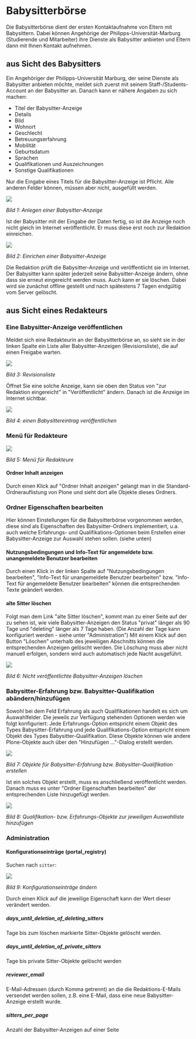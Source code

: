 # Babysitterbörse

Die Babysitterbörse dient der ersten Kontaktaufnahme von Eltern mit Babysittern. Dabei können Angehörige der Philipps-Universität-Marburg (Studierende und Mitarbeiter) ihre Dienste als Babysitter anbieten und Eltern dann mit Ihnen Kontakt aufnehmen.

## aus Sicht des Babysitters

Ein Angehöriger der Philipps-Universität Marburg, der seine Dienste als Babysitter anbieten möchte, meldet sich zuerst mit seinem Staff-/Students-Account an der Babysitter an. Danach kann er nähere Angaben zu sich machen:

- Titel der Babysitter-Anzeige
- Details
- Bild
- Wohnort
- Geschlecht
- Betreuungserfahrung
- Mobilität
- Geburtsdatum
- Sprachen
- Qualifikationen und Auszeichnungen
- Sonstige Qualifikationen

Nur die Eingabe eines Titels für die Babysitter-Anzeige ist Pflicht. Alle anderen Felder können, müssen aber nicht, ausgefüllt werden.

![](images/create-sitter.png)

_Bild 1: Anlegen einer Babysitter-Anzeige_

Ist der Babysitter mit der Eingabe der Daten fertig, so ist die Anzeige noch nicht gleich im Internet veröffentlicht. Er muss diese erst noch zur Redaktion einreichen.

![](images/submit-sitter.png)

_Bild 2: Einrichen einer Babysitter-Anzeige_

Die Redaktion prüft die Babysitter-Anzeige und veröffentlicht sie im Internet. Der Babysitter kann später jederzeit seine Babysitter-Anzeige ändern, ohne dass sie erneut eingereicht werden muss. Auch kann er sie löschen. Dabei wird sie zunächst offline gestellt und nach spätestens 7 Tagen endgültig vom Server gelöscht.

## aus Sicht eines Redakteurs

### Eine Babysitter-Anzeige veröffentlichen

Meldet sich eine Redakteurin an der Babysitterbörse an, so sieht sie in der linken Spalte ein Liste aller Babysitter-Anzeigen (Revisionsliste), die auf einen Freigabe warten.

![](images/revision-list.png)

_Bild 3: Revisionsliste_

Öffnet Sie eine solche Anzeige, kann sie oben den Status von "zur Redaktion eingereicht" in "Veröffentlicht" ändern. Danach ist die Anzeige im Internet sichtbar.

![](images/publish-sitter.png)

_Bild 4: einen Babysittereintrag veröffentlichen_

### Menü für Redakteure

![](images/manager-menu.png)

_Bild 5: Menü für Redakteure_

#### Ordner Inhalt anzeigen

Durch einen Klick auf "Ordner Inhalt anzeigen" gelangt man in die Standard-Ordnerauflistung von Plone und sieht dort alle Objekte dieses Ordners.

### Ordner Eigenschaften bearbeiten

Hier können Einstellungen für die Babysitterbörse vorgenommen werden, diese sind als Eigenschaften des Babysitter-Ordners implementiert, u.a. auch welche Erfahrungs- und Qualifikations-Optionen beim Erstellen einer Babysitter-Anzeige zur Auswahl stehen sollen. (siehe unten)

#### Nutzungsbedingungen und Info-Text für angemeldete bzw. unangemeldete Benutzer bearbeiten

Durch einen Klick in der linken Spalte auf "Nutzungsbedingungen bearbeiten", "Info-Text für unangemeldete Benutzer bearbeiten" bzw. "Info-Text für angemeldete Benutzer bearbeiten" können die entsprechenden Texte geändert werden.

#### alte Sitter löschen

Folgt man dem Link "alte Sitter löschen", kommt man zu einer Seite auf der zu sehen ist, wie viele Babysitter-Anzeigen den Status "privat" länger als 90 Tage und "deleting" länger als 7 Tage haben. (Die Anzahl der Tage kann konfiguriert werden - siehe unter "Administration") Mit einem Klick auf den Button "Löschen" unterhalb des jeweiligen Abschnitts können die entsprechenden Anzeigen gelöscht werden. Die Löschung muss aber nicht manuell erfolgen, sondern wird auch automatisch jede Nacht ausgeführt.

![](images/delete-private-deleteting-objects.png)

_Bild 6: Nicht veröffentlichte Babysitter-Anzeigen löschen_

### Babysitter-Erfahrung bzw. Babysitter-Qualifikation abändern/hinzufügen

Sowohl bei dem Feld Erfahrung als auch Qualifikationen handelt es sich um Auswahlfelder. Die jeweils zur Verfügung stehenden Optionen werden wie folgt konfiguriert: Jede Erfahrungs-Option entspricht einem Objekt des Types Babysitter-Erfahrung und jede Qualifikations-Option entspricht einem Objekt des Types Babysitter-Qualifikation. Diese Objekte können wie andere Plone-Objekte auch über den "Hinzufügen ..."-Dialog erstellt werden.

![](images/create-qualification-experience.png)

_Bild 7: Objekte für Babysitter-Erfahrung bzw. Babysitter-Qualifikation erstellen_

Ist ein solches Objekt erstellt, muss es anschließend veröffentlicht werden. Danach muss es unter "Ordner Eigenschaften bearbeiten" der entsprechenden Liste hinzugefügt werden.

![](images/add-qualification-experience.png)

_Bild 8: Qualifikation- bzw. Erfahrungs-Objekte zur jeweiligen Auswahlliste hinzufügen_

### Administration

#### Konfigurationseinträge (portal_registry)

Suchen nach `sitter`:

![](images/configuration-portal-registry.png)

_Bild 9: Konfigurationseinträge ändern_

Durch einen Klick auf die jeweilige Eigenschaft kann der Wert dieser verändert werden.

##### days_until_deletion_of_deleting_sitters

Tage bis zum löschen markierte Sitter-Objekte gelöscht werden.

##### days_until_deletion_of_private_sitters

Tage bis private Sitter-Objekte gelöscht werden

##### reviewer_email

E-Mail-Adressen (durch Komma getrennt) an die die Redaktions-E-Mails versendet werden sollen, z.B. eine E-Mail, dass eine neue Babysitter-Anzeige erstellt wurde.

##### sitters_per_page

Anzahl der Babysitter-Anzeigen auf einer Seite
